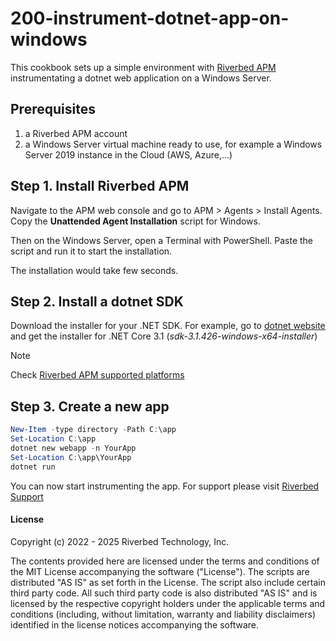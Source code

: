 # 200-instrument-dotnet-app-on-windows

This cookbook sets up a simple environment with [Riverbed APM](https://www.riverbed.com/products/application-performance-monitoring/) instrumentating a dotnet web application on a Windows Server. 

## Prerequisites

1. a Riverbed APM account
2. a Windows Server virtual machine ready to use, for example a Windows Server 2019 instance in the Cloud (AWS, Azure,...)

## Step 1. Install Riverbed APM

Navigate to the APM web console and go to APM > Agents > Install Agents. Copy the **Unattended Agent Installation** script for Windows.

Then on the Windows Server, open a Terminal with PowerShell. Paste the script and run it to start the installation. 

The installation would take few seconds.

## Step 2. Install a dotnet SDK

Download the installer for your .NET SDK. 
For example, go to [dotnet website](https://dotnet.microsoft.com/download/dotnet/3.1) and get the installer for .NET Core 3.1 (*sdk-3.1.426-windows-x64-installer*)

> [!Note]
> Check [Riverbed APM supported platforms](https://help.aternity.com/bundle/release_news_apm_agent_console_apm/page/console/topics/apm_supported_platforms.html)

## Step 3. Create a new app

```powershell
New-Item -type directory -Path C:\app
Set-Location C:\app
dotnet new webapp -n YourApp
Set-Location C:\app\YourApp
dotnet run
```


You can now start instrumenting the app. For support please visit [Riverbed Support](https://support.riverbed.com/)

#### License

Copyright (c) 2022 - 2025 Riverbed Technology, Inc.

The contents provided here are licensed under the terms and conditions of the MIT License accompanying the software ("License"). The scripts are distributed "AS IS" as set forth in the License. The script also include certain third party code. All such third party code is also distributed "AS IS" and is licensed by the respective copyright holders under the applicable terms and conditions (including, without limitation, warranty and liability disclaimers) identified in the license notices accompanying the software.

